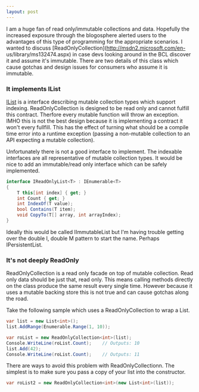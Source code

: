 ```yaml
---
layout: post
---
```

I am a huge fan of read only/immutable collections and data.  Hopefully the increased exposure through the blogosphere alerted users to the advantages of this type of programming for the appropriate scenarios.  I wanted to discuss [ReadOnlyCollection<T>](http://msdn2.microsoft.com/en- us/library/ms132474.aspx) in case devs looking around in the BCL discover it and assume it's immutable.  There are two details of this class which cause gotchas and design issues for consumers who assume it is immutable.  

### It implements IList<T>

[IList<T>](http://msdn2.microsoft.com/en-us/library/5y536ey6.aspx) is a interface describing mutable collection types which support indexing.  ReadOnlyCollection is designed to be read only and cannot fulfill this contract.  Therfore every mutable function will throw an exception.  IMHO this is not the best design because it is implementing a contract it won't every fullfill.  This has the effect of turning what should be a compile time error into a runtime exception (passing a non-mutable collection to an API expecting a mutable collection).

Unfortunately there is not a good interface to implement.  The indexable interfaces are all representative of mutable collection types.  It would be nice to add an immutable/read only interface which can be safely implemented.  
    
``` csharp
interface IReadOnlyList<T> : IEnumerable<T>
{
    T this[int index] { get; }
    int Count { get; }
    int IndexOf(T value);
    bool Contains(T item);
    void CopyTo(T[] array, int arrayIndex);
}
```

Ideally this would be called IImmutableList<T> but I'm having trouble getting over the double I, double M pattern to start the name.  Perhaps IPersistentList.

### It's not deeply ReadOnly

ReadOnlyCollection<T> is a read only facade on top of mutable collection.  Read only data should be just that, read only.  This means calling methods directly on the class produce the same result every single time.  However because it uses a mutable backing store this is not true and can cause gotchas along the road.

Take the following sample which uses a ReadOnlyCollection to wrap a List.

``` csharp
var list = new List<int>();
list.AddRange(Enumerable.Range(1, 10));

var roList = new ReadOnlyCollection<int>(list);
Console.WriteLine(roList.Count);    // Outputs: 10
list.Add(42);
Console.WriteLine(roList.Count);    // Outputs: 11
```

There are ways to avoid this problem with ReadOnlyCollectionn.  The simplest
is to make sure you pass a copy of your list into the constructor.

``` csharp
var roList2 = new ReadOnlyCollection<int>(new List<int>(list));
```

